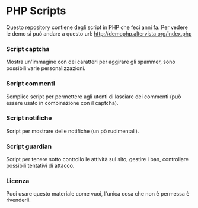 # PHP Scripts
Questo repository contiene degli script in PHP che feci anni fa. Per vedere le demo si può andare a questo url: http://demophp.altervista.org/index.php

### Script captcha
Mostra un'immagine con dei caratteri per aggirare gli spammer, sono possibili varie personalizzazioni.

### Script commenti
Semplice script per permettere agli utenti di lasciare dei commenti (può essere usato in combinazione con il captcha).

### Script notifiche
Script per mostrare delle notifiche (un pò rudimentali).

### Script guardian
Script per tenere sotto controllo le attività sul sito, gestire i ban, controllare possibili tentativi di attacco.


### Licenza
Puoi usare questo materiale come vuoi, l'unica cosa che non è permessa è rivenderli.
